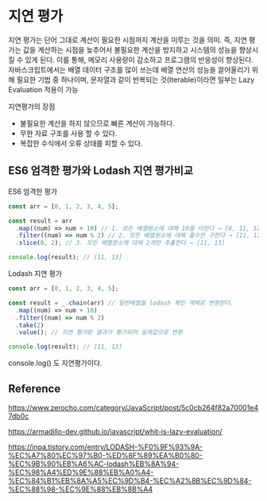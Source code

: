 # 지연 평가

지연 평가는 단어 그대로 계산이 필요한 시점까지 계산을 미루는 것을 의미.
즉, 지연 평가는 값을 계산하는 시점을 늦추어서 불필요한 계산을 방지하고 시스템의 성능을 향상시킬 수 있게 된다. 이를 통해, 메모리 사용량이 감소하고 프로그램의 반응성이 향상된다.
자바스크립트에서는 배열 데이터 구조를 많이 쓰는데 배열 연산의 성능을 끌어올리기 위해 필요한 기법 중 하나이며, 문자열과 같이 반복되는 것(Iterable)이라면 일부는 Lazy Evaluation 적용이 가능

지연평가의 장점

- 불필요한 계산을 하지 않으므로 빠른 계산이 가능하다.
- 무한 자료 구조를 사용 할 수 있다.
- 복잡한 수식에서 오류 상태를 피할 수 있다.

## ES6 엄격한 평가와 Lodash 지연 평가비교

ES6 엄격한 평가

```ts
const arr = [0, 1, 2, 3, 4, 5];

const result = arr
  .map((num) => num + 10) // 1. 모든 배열원소에 대해 10을 더한다 → [0, 11, 12, 13, 14, 15]
  .filter((num) => num % 2) // 2. 모든 배열원소에 대해 홀수만 구한다 → [11, 13, 15]
  .slice(0, 2); // 3. 모든 배열원소에 대해 2개만 추출한다 → [11, 13]

console.log(result); // [11, 13]
```

Lodash 지연 평가

```ts
const arr = [0, 1, 2, 3, 4, 5];

const result = _.chain(arr) // 일반배열을 lodash 체인 객체로 변환한다.
  .map((num) => num + 10)
  .filter((num) => num % 2)
  .take(2)
  .value(); // 지연 평가된 결과가 평가되어 실제값으로 변환

console.log(result); // [11, 13]
```

console.log() 도 지연평가이다. 

## Reference

https://www.zerocho.com/category/JavaScript/post/5c0cb264f82a70001e47db0c

https://armadillo-dev.github.io/javascript/whit-is-lazy-evaluation/

https://inpa.tistory.com/entry/LODASH-%F0%9F%93%9A-%EC%A7%80%EC%97%B0-%ED%8F%89%EA%B0%80-%EC%9B%90%EB%A6%AC-lodash%EB%8A%94-%EC%98%A4%ED%9E%88%EB%A0%A4-%EC%84%B1%EB%8A%A5%EC%9D%B4-%EC%A2%8B%EC%9D%84-%EC%88%98-%EC%9E%88%EB%8B%A4
